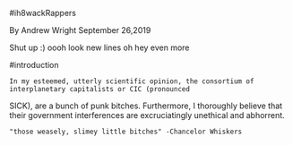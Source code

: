 #ih8wackRappers

By Andrew Wright
September 26,2019

Shut up :)
oooh look new lines
oh hey even more

#introduction

	In my esteemed, utterly scientific opinion, the consortium of interplanetary capitalists or CIC (pronounced
SICK), are a bunch of punk bitches. Furthermore, I thoroughly believe that their government interferences are 
excruciatingly unethical and abhorrent.


	"those weasely, slimey little bitches" -Chancelor Whiskers
